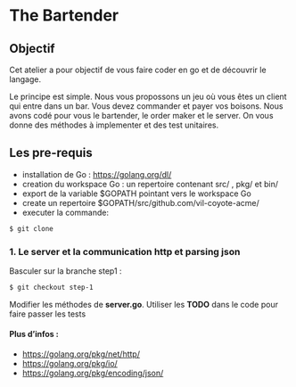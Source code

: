 # The Bartender
## Objectif 
Cet atelier a pour objectif de vous faire coder en go et de découvrir le langage.

Le principe est simple. Nous vous propossons un jeu où vous êtes un client qui entre dans un bar.  Vous devez commander et payer vos boisons. Nous avons codé pour vous le  bartender, le order maker et le server. On vous donne des méthodes à implementer et des test unitaires.

## Les pre-requis 
 - installation de Go : https://golang.org/dl/
 - creation du workspace Go : un repertoire contenant src/ , pkg/  et  bin/
 - export de la variable $GOPATH pointant vers le workspace Go
 - create un repertoire $GOPATH/src/github.com/vil-coyote-acme/ 
 - executer la commande:
 ```sh
$ git clone
```
### 1. Le server et la communication http et parsing json
Basculer sur la branche step1 : 
```sh
$ git checkout step-1
```
Modifier les méthodes de **server.go**. Utiliser les **TODO** dans le code pour faire passer les tests

#### Plus d’infos :
- https://golang.org/pkg/net/http/
- https://golang.org/pkg/io/
- https://golang.org/pkg/encoding/json/
